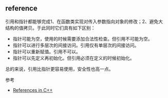## reference

引用和指针都能够完成1、在函数类实现对传入参数指向对象的修改；2、避免大结构的值拷贝。于此同时它们具有如下区别：

- 指针可能为空，使用的时候需要添加合法性检查。但引用不可能为空。
- 指针可以进行多层次的间接访问。引用仅有单层次的间接访问。
- 指针可以重新赋值。引用不可以。
- 指针可以先定义再初始化。但引用必须在定义的时候初始化。

总的来说，引用比指针更容易使用，安全性也高一点。

参考

- [References in C++](https://www.geeksforgeeks.org/references-in-c/)
